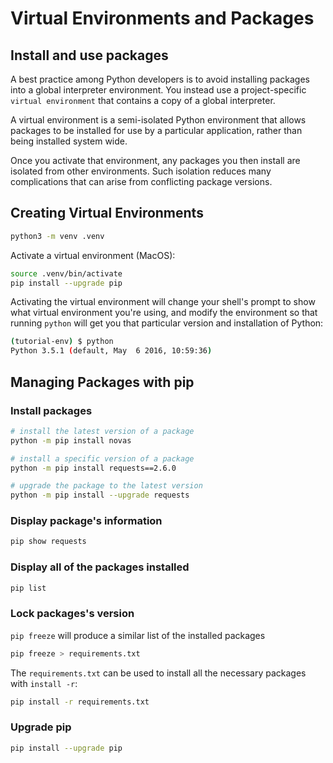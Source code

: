 # Virtual Environments and Packages

## Install and use packages

A best practice among Python developers is to avoid installing packages into a global interpreter environment. You instead use a project-specific `virtual environment` that contains a copy of a global interpreter.

A virtual environment is a semi-isolated Python environment that allows packages to be installed for use by a particular application, rather than being installed system wide.

Once you activate that environment, any packages you then install are isolated from other environments. Such isolation reduces many complications that can arise from conflicting package versions.

## Creating Virtual Environments

```sh
python3 -m venv .venv
```

Activate a virtual environment (MacOS):

```sh
source .venv/bin/activate
pip install --upgrade pip
```

Activating the virtual environment will change your shell's prompt to show what virtual environment you're using, and modify the environment so that running `python` will get you that particular version and installation of Python:


```sh
(tutorial-env) $ python
Python 3.5.1 (default, May  6 2016, 10:59:36)
```


## Managing Packages with pip

### Install packages

```sh
# install the latest version of a package
python -m pip install novas

# install a specific version of a package
python -m pip install requests==2.6.0

# upgrade the package to the latest version
python -m pip install --upgrade requests

```

### Display package's information

```sh
pip show requests
```


### Display all of the packages installed

```sh
pip list
```


### Lock packages's version

`pip freeze` will produce a similar list of the installed packages

```sh
pip freeze > requirements.txt
```

The `requirements.txt` can be used to install all the necessary packages with `install -r`:

```sh
pip install -r requirements.txt
```

### Upgrade pip

```sh
pip install --upgrade pip
```